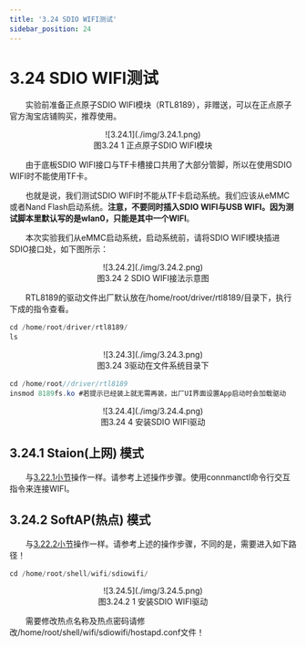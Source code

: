 ```yaml
---
title: '3.24 SDIO WIFI测试'
sidebar_position: 24
---
```


# 3.24 SDIO WIFI测试

&emsp;&emsp;实验前准备正点原子SDIO WIFI模块（RTL8189），非赠送，可以在正点原子官方淘宝店铺购买，推荐使用。

<center>
![3.24.1](./img/3.24.1.png)<br />
图3.24 1 正点原子SDIO WIFI模块
</center>

&emsp;&emsp;由于底板SDIO WIFI接口与TF卡槽接口共用了大部分管脚，所以在使用SDIO WIFI时不能使用TF卡。

&emsp;&emsp;也就是说，我们测试SDIO WIFI时不能从TF卡启动系统。我们应该从eMMC或者Nand Flash启动系统。**注意，不要同时插入SDIO WIFI与USB WIFI。因为测试脚本里默认写的是wlan0，只能是其中一个WIFI**。

&emsp;&emsp;本次实验我们从eMMC启动系统，启动系统前，请将SDIO WIFI模块插进SDIO接口处，如下图所示：

<center>
![3.24.2](./img/3.24.2.png)<br />
图3.24 2 SDIO WIFI接法示意图
</center>

&emsp;&emsp;RTL8189的驱动文件出厂默认放在/home/root/driver/rtl8189/目录下，执行下成的指令查看。
```c#
cd /home/root/driver/rtl8189/
ls
```

<center>
![3.24.3](./img/3.24.3.png)<br />
图3.24 3驱动在文件系统目录下
</center>

```c#
cd /home/root//driver/rtl8189
insmod 8189fs.ko #若提示已经装上就无需再装，出厂UI界面设置App启动时会加载驱动
```

<center>
![3.24.4](./img/3.24.4.png)<br />
图3.24 4 安装SDIO WIFI驱动
</center>

## 3.24.1 Staion(上网) 模式

&emsp;&emsp;与[3.22.1小节](./usbwifi_test.md#station上网模式)操作一样。请参考上述操作步骤。使用connmanctl命令行交互指令来连接WIFI。

## 3.24.2 SoftAP(热点) 模式

&emsp;&emsp;与[3.22.2小节](./usbwifi_test.md#softap热点模式)操作一样。请参考上述的操作步骤，不同的是，需要进入如下路径！
```c#
cd /home/root/shell/wifi/sdiowifi/
```

<center>
![3.24.5](./img/3.24.5.png)<br />
图3.24.2 1 安装SDIO WIFI驱动
</center>

&emsp;&emsp;需要修改热点名称及热点密码请修改/home/root/shell/wifi/sdiowifi/hostapd.conf文件！